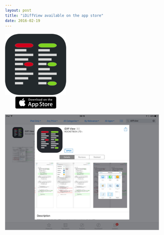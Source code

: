 ```yaml
---
layout: post
title: "iDiffView available on the app store"
date: 2016-02-19
---
```



<div style="display:table"><div><a href="https://itunes.apple.com/us/app/idiff-view/id1084386974?mt=8"><img src="/images/blog/iDiffView/iDiffViewIcon.svg" style="display:table-cell;vertical-align:middle;width:200px;margin:5px auto;"/></a></div><div><a href="https://itunes.apple.com/us/app/idiff-view/id1084386974?mt=8"><img src="/images/apple-marketing-images/App_Store_Badge_US-UK_135x40.svg" style="display:table-cell; vertical-align:middle; height:40px;width:135px;margin:5px auto"/></a></div></div>

![](/images/blog/iDiffView/appstore-idiffview.jpg)
